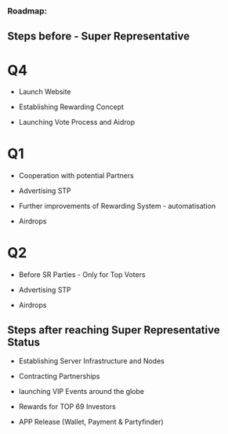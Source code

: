 ### Roadmap:

## Steps before - Super Representative

# Q4

- Launch Website

- Establishing Rewarding Concept

- Launching Vote Process and Aidrop

# Q1

- Cooperation with potential Partners

- Advertising STP

- Further improvements of Rewarding System - automatisation

- Airdrops

# Q2

- Before SR Parties - Only for Top Voters

- Advertising STP 

- Airdrops

## Steps after reaching Super Representative Status

- Establishing Server Infrastructure and Nodes

- Contracting Partnerships

- launching VIP Events around the globe

- Rewards for TOP 69 Investors

- APP Release (Wallet, Payment & Partyfinder)

